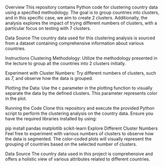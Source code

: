 Overview
This repository contains Python code for clustering country data using a specified methodology. The goal is to group countries into clusters, and in this specific case, we aim to create 2 clusters. Additionally, the analysis explores the impact of trying different numbers of clusters, with a particular focus on testing with 7 clusters.

Data Source
The country data used for this clustering analysis is sourced from a dataset containing comprehensive information about various countries.

Instructions
Clustering Methodology:
Utilize the methodology presented in the lecture to group all the countries into 2 clusters initially.

Experiment with Cluster Numbers:
Try different numbers of clusters, such as 7, and observe how the data is grouped.

Plotting the Data:
Use the c parameter in the plotting function to visually separate the data by the defined clusters. This parameter represents color in the plot.

Running the Code
Clone this repository and execute the provided Python script to perform the clustering analysis on the country data. Ensure you have the required libraries installed by using:


pip install pandas matplotlib scikit-learn
Explore Different Cluster Numbers
Feel free to experiment with various numbers of clusters to observe how the data is segmented. The color-coded plots will visually represent the grouping of countries based on the selected number of clusters.

Data Source
The country data used in this project is comprehensive and offers a holistic view of various attributes related to different countries.





